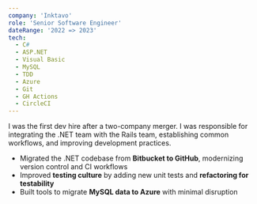 ```yaml
---
company: 'Inktavo'
role: 'Senior Software Engineer'
dateRange: '2022 => 2023'
tech:
  - C#
  - ASP.NET
  - Visual Basic
  - MySQL
  - TDD
  - Azure
  - Git
  - GH Actions
  - CircleCI
---
```


I was the first dev hire after a two-company merger. I was responsible for integrating the .NET team with the Rails team, establishing common workflows, and improving development practices.

- Migrated the .NET codebase from **Bitbucket to GitHub**, modernizing version control and CI workflows
- Improved **testing culture** by adding new unit tests and **refactoring for testability**
- Built tools to migrate **MySQL data to Azure** with minimal disruption
